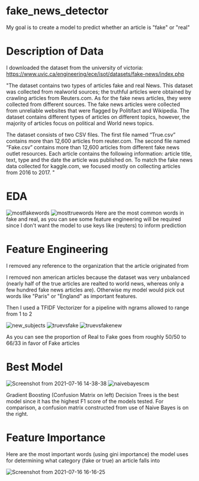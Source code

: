 # fake_news_detector

My goal is to create a model to predict whether an article is "fake" or "real"

# Description of Data

I downloaded the dataset from the university of victoria: https://www.uvic.ca/engineering/ece/isot/datasets/fake-news/index.php


"The dataset contains two types of articles fake and real News. This dataset was collected from realworld sources; the truthful articles were obtained by crawling articles from Reuters.com. As for the fake news articles, they were collected from different sources. The fake news
articles were collected from unreliable websites that were flagged by Politifact and Wikipedia. The dataset contains different types of articles on different topics, however, the majority of articles focus on political and World news topics.

The dataset consists of two CSV files. The first file named “True.csv” contains more than 12,600
articles from reuter.com. The second file named “Fake.csv” contains more than 12,600 articles from
different fake news outlet resources. Each article contains the following information: article title, text,
type and the date the article was published on. To match the fake news data collected for kaggle.com,
we focused mostly on collecting articles from 2016 to 2017. "

# EDA




![mostfakewords](https://user-images.githubusercontent.com/57776494/126005503-6a512459-b1ab-415d-a3f4-6154795db947.png)
![mosttruewords](https://user-images.githubusercontent.com/57776494/126005510-8d81ea48-fa28-434f-98a9-fce60c37905e.png)
 Here are the most common words in fake and real, as you can see some feature engineering will be required since I don't want the model to use keys like (reuters) to inform prediction
 
 # Feature Engineering
 
 I removed any reference to the organization that the article originated from
 
 I removed non american articles because the dataset was very unbalanced (nearly half of the true articles are realted to world news, whereas only a few hundred fake news articles are). Otherwise my model would pick out words like "Paris" or "England" as important features.
 
 
 Then I used a TFIDF Vectorizer for a pipeline with ngrams allowed to range from 1 to 2
 
 ![new_subjects](https://user-images.githubusercontent.com/57776494/126012002-fb5eec1e-ff85-4dca-94d7-7f213c4e09ad.png)
![truevsfake](https://user-images.githubusercontent.com/57776494/126012009-ba00acbf-e3d0-4c5a-af0f-6beea5cd8ca7.png)
![truevsfakenew](https://user-images.githubusercontent.com/57776494/126012016-30ca5923-9382-424a-9f82-7c4d64c7aa2c.png)

As you can see the proportion of Real to Fake goes from roughly 50/50 to 66/33 in favor of Fake articles

# Best Model

![Screenshot from 2021-07-16 14-38-38](https://user-images.githubusercontent.com/57776494/126012116-2926a613-f98f-40d3-b634-45f43f2edf19.png)
![naivebayescm](https://user-images.githubusercontent.com/57776494/126012124-de5f18f8-d2a4-4ec0-8d58-247c30622ae8.png)

Gradient Boosting (Confusion Matrix on left) Decision Trees is the best model since it has the highest F1 score of the models tested. For comparison, a confusion matrix constructed from use of Naive Bayes is on the right.

# Feature Importance

Here are the most important words (using gini importance) the model uses for determining what category (fake or true) an article falls into

![Screenshot from 2021-07-16 16-16-25](https://user-images.githubusercontent.com/57776494/126013883-5ce63d09-5793-497e-92eb-7cfff0d02433.png)
